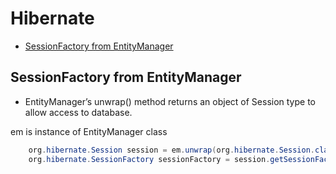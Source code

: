 # Hibernate 
* [SessionFactory from EntityManager](https://github.com/peymanME/Tools/blob/master/hibernate/hibernate.md#sessionfactory-from-entitymanager)

## SessionFactory from EntityManager

* EntityManager’s unwrap() method returns an object of Session type to allow access to database.

em is instance of EntityManager class
```java 
    org.hibernate.Session session = em.unwrap(org.hibernate.Session.class);
    org.hibernate.SessionFactory sessionFactory = session.getSessionFactory();
```

